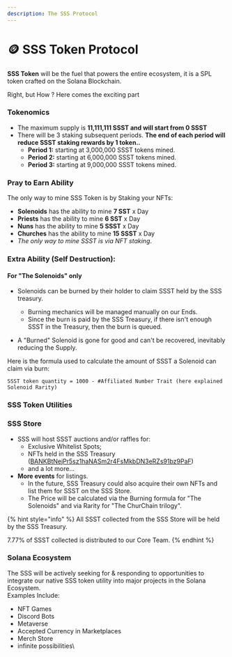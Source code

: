 ```yaml
---
description: The SSS Protocol
---
```


# 🪙 SSS Token Protocol

**SSS Token** will be the fuel that powers the entire ecosystem, it is a SPL token crafted on the Solana Blockchain.

Right, but How ? Here comes the exciting part

### Tokenomics

* The maximum supply is **11,111,111 SSST and will start from 0 SSST**
* There will be 3 staking subsequent periods. **The end of each period will reduce SSST staking rewards by 1 token..**
  * **Period 1:** starting at 3,000,000 SSST tokens mined.
  * **Period 2:** starting at 6,000,000 SSST tokens mined.
  * **Period 3:** starting at 9,000,000 SSST tokens mined.

### Pray to Earn Ability

The only way to mine SSS Token is by Staking your NFTs:

* **Solenoids** has the ability to mine **7 SST** x Day
* **Priests** has the ability to mine **6 SST** x Day
* **Nuns** has the ability to mine **5 SSST** x Day
* **Churches** has the ability to mine **15 SSST** x Day
* _The only way to mine SSST is via NFT staking_.

### Extra Ability (Self Destruction):

#### For "The Solenoids" only

*   Solenoids can be burned by their holder to claim SSST held by the SSS treasury.

    * Burning mechanics will be managed manually on our Ends.
    * Since the burn is paid by the SSS Treasury, if there isn't enough SSST in the Treasury, then the burn is queued.

    &#x20;
* A "Burned" Solenoid is gone for good and can't be recovered, inevitably reducing the Supply.&#x20;

Here is the formula used to calculate the amount of SSST a Solenoid can claim via burn:

```
SSST token quantity = 1000 - #Affiliated Number Trait (here explained Solenoid Rarity)
```



### SSS Token Utilities

### SSS Store

* SSS will host SSST auctions and/or raffles for:
  * Exclusive Whitelist Spots;
  * NFTs held in the SSS Treasury ([BANKBtNejPr5sz1haNASm2r4FsMkbDN3eRZs91bz9PaF](https://solscan.io/account/BANKBtNejPr5sz1haNASm2r4FsMkbDN3eRZs91bz9PaF))
  * and a lot more...
* **More events** for listings.
  * In the future, SSS Treasury could also acquire their own NFTs and list them for SSST on the SSS Store.
  * The Price will be calculated via the Burning formula for "The Solenoids" and via Rarity for "The ChurChain trilogy".

{% hint style="info" %}
All SSST collected from the SSS Store will be held by the SSS Treasury.

7.77% of SSST collected is distributed to our Core Team.
{% endhint %}

### Solana Ecosystem

The SSS will be actively seeking for & responding to opportunities to integrate our native SSS token utility into major projects in the Solana Ecosystem.\
Examples Include:

* NFT Games&#x20;
* Discord Bots
* Metaverse
* Accepted Currency in Marketplaces
* Merch Store
* infinite possibilities\
